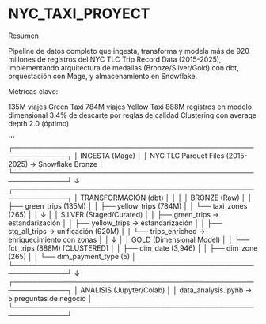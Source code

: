 # NYC_TAXI_PROYECT

Resumen 

Pipeline de datos completo que ingesta, transforma y modela más de 920 millones de registros del NYC TLC Trip Record Data (2015-2025), implementando arquitectura de medallas (Bronze/Silver/Gold) con dbt, orquestación con Mage, y almacenamiento en Snowflake.

Métricas clave:

135M viajes Green Taxi
784M viajes Yellow Taxi
888M registros en modelo dimensional
3.4% de descarte por reglas de calidad
Clustering con average depth 2.0 (óptimo)

'''
┌─────────────────────────────────────────────────────────────┐
│                    INGESTA (Mage)                           │
│  NYC TLC Parquet Files (2015-2025) → Snowflake Bronze      │
└─────────────────────────────────────────────────────────────┘
                              ↓
┌─────────────────────────────────────────────────────────────┐
│                 TRANSFORMACIÓN (dbt)                         │
│                                                              │
│  BRONZE (Raw)                                               │
│  ├── green_trips (135M)                                     │
│  ├── yellow_trips (784M)                                    │
│  └── taxi_zones (265)                                       │
│                              ↓                               │
│  SILVER (Staged/Curated)                                    │
│  ├── green_trips → estandarización                          │
│  ├── yellow_trips → estandarización                         │
│  ├── stg_all_trips → unificación (920M)                    │
│  └── trips_enriched → enriquecimiento con zonas            │
│                              ↓                               │
│  GOLD (Dimensional Model)                                   │
│  ├── fct_trips (888M) [CLUSTERED]                          │
│  ├── dim_date (3,946)                                       │
│  ├── dim_zone (265)                                         │
│  └── dim_payment_type (5)                                   │
└─────────────────────────────────────────────────────────────┘
                              ↓
┌─────────────────────────────────────────────────────────────┐
│              ANÁLISIS (Jupyter/Colab)                       │
│  data_analysis.ipynb → 5 preguntas de negocio              │
└─────────────────────────────────────────────────────────────┘
